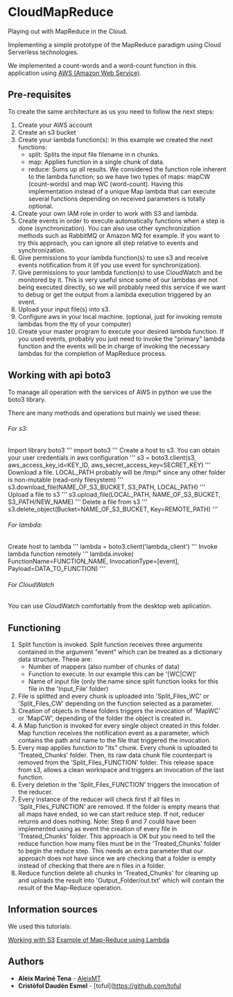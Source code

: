# CloudMapReduce
Playing out with MapReduce in the Cloud.

Implementing a simple prototype of the MapReduce paradigm using Cloud Serverless technologies.

We implemented a count-words and a word-count function in this application using [AWS (Amazon Web Service)](https://aws.amazon.com/es/).


## Pre-requisites
To create the same architecture as us you need to follow the next steps:

1. Create your AWS account
2. Create an s3 bucket
3. Create your lambda function(s): In this example we created the next functions:
   - split: Splits the input file filename in n chunks.
   - map: Applies function in a single chunk of data.
   - reduce: Sums up all results.
   We considered the function role inherent to the lambda function; so we have two types of maps: mapCW (count-words) and map WC (word-count). Having this implementation instead of a unique Map lambda that can execute several functions depending on received parameters is totally optional.
4. Create your own IAM role in order to work with S3 and lambda.
5. Create events in order to execute automatically functions when a step is done (synchronization). You can also use other synchronization methods such as RabbitMQ or Amazon MQ for example. If you want to try this approach, you can ignore all step relative to events and synchronization.
6. Give permissions to your lambda function(s) to use s3 and receive events notification from it (if you use event for synchronization).
7. Give permissions to your lambda function(s) to use CloudWatch and be monitored by it. This is very useful since some of our lambdas are not being executed directly, so we will probably need this service if we want to debug or get the output from a lambda execution triggered by an event.
8. Upload your input file(s) into s3.
9. Configure aws in your local machine. (optional, just for invoking remote lambdas from the tty of your computer) 
10. Create your master program to execute your desired lambda function. If you used events, probably you just need to invoke the "primary" lambda function and the events will be in charge of invoking the necessary lambdas for the completion of MapReduce process.

## Working with api boto3
To manage all operation with the services of AWS in python we use the boto3 library. 

There are many methods and operations but mainly we used these:

###### For s3:

Import library boto3
'''
import boto3 
'''
Create a host to s3. You can obtain your user credentials in aws configuration
'''
s3 = boto3.client(s3, aws_access_key_id=KEY_ID, aws_secret_access_key=SECRET_KEY) 
'''
Download a file. LOCAL_PATH probably will be /tmp/* since any other folder is non-mutable (read-only filesystem)
'''
s3.download_file(NAME_OF_S3_BUCKET, S3_PATH, LOCAL_PATH)
'''
Upload a file to s3
'''
s3.upload_file(LOCAL_PATH, NAME_OF_S3_BUCKET, S3_PATH/NEW_NAME) 
'''
Delete a file from s3
'''
s3.delete_object(Bucket=NAME_OF_S3_BUCKET, Key=REMOTE_PATH) 
'''
###### For lambda:

Create host to lambda
'''
lambda = boto3.client('lambda_client')
'''
Invoke lambda function remotely
'''
lambda.invoke( FunctionName=FUNCTION_NAME, InvocationType=[event], Payload=DATA_TO_FUNCTION)
'''

###### For CloudWatch

You can use CloudWatch comfortably from the desktop web aplication.

## Functioning

1. Split function is invoked. Split function receives three arguments contained in the argument "event" which can be treated as a dictionary data structure. These are: 
   - Number of mappers (also number of chunks of data)
   - Function to execute. In our example this can be '[WC|CW]'
   - Name of input file (only the name since split function looks for this file in the 'Input_File' folder)
2. File is splitted and every chunk is uploaded into 'Split_Files_WC' or 'Split_Files_CW' depending on the function selected as a parameter.
3. Creation of objects in these folders triggers the invocation of 'MapWC' or 'MapCW', depending of the folder the object is created in.
4. A Map function is invoked for every single object created in this folder. Map function receives the notification event as a parameter, which contains the path and name to the file that triggered the invocation.
5. Every map applies function to "its" chunk. Every chunk is uploaded to 'Treated_Chunks' folder. Then, its raw data chunk file counterpart is removed from the 'Split_Files_FUNCTION' folder. This release space from s3, allows a clean workspace and triggers an invocation of the last function.
6. Every deletion in the 'Split_Files_FUNCTION' triggers the invocation of the reducer.
7. Every instance of the reducer will check first if all files in 'Split_Files_FUNCTION' are removed. If the folder is empty means that all maps have ended, so we can start reduce step. If not, reducer returns and does nothing.
Note: Step 6 and 7 could have been implemented using as event the creation of every file in 'Treated_Chunks' folder. This approach is OK but you need to tell the reduce function how many files must be in the 'Treated_Chunks' folder to begin the reduce step. This needs an extra parameter that our approach does not have since we are checking that a folder is empty instead of checking that there are n files in a folder.
8. Reduce function delete all chunks in 'Treated_Chunks' for cleaning up and uploads the result into 'Output_Folder/out.txt' which will contain the result of the Map-Reduce operation.

## Information sources

We used this tutorials:

[Working with S3](https://docs.aws.amazon.com/lambda/latest/dg/with-s3-example.html)
[Example of Map-Reduce using Lambda](https://github.com/awslabs/lambda-refarch-mapreduce)

## Authors

* **Aleix Mariné Tena** - [AleixMT](https://github.com/AleixMT)
* **Cristòfol Daudén Esmel** - [toful](https://github.com/toful